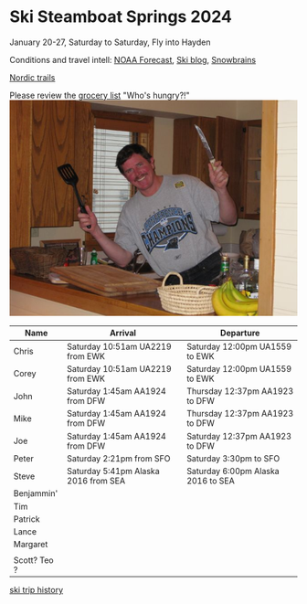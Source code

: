 # Ski Steamboat Springs 2024

January 20-27, Saturday to Saturday,
Fly into Hayden

Conditions and travel intell:
[NOAA Forecast](https://forecast.weather.gov/MapClick.php?lat=40.4827&lon=-106.8289),
[Ski blog](https://www.ski.com/blog/),
[Snowbrains](https://snowbrains.com/)

[Nordic trails](https://www.steamboatpilot.com/news/best-places-to-cross-country-ski-in-steamboat/)

Please review the [grocery list](https://docs.google.com/document/d/1i4ODs6pL9yMEJcBhlv133xWCDkWIRFX0/edit)
"Who's hungry?!"
![Chef Mike!](0903ski_JacksonHole_Mike.jpg)

Name | Arrival | Departure |
---|---|----|
 Chris | Saturday 10:51am UA2219 from EWK | Saturday 12:00pm UA1559 to EWK |
 Corey | Saturday 10:51am UA2219 from EWK | Saturday 12:00pm UA1559 to EWK |
 John | Saturday 1:45am AA1924 from DFW | Thursday 12:37pm AA1923 to DFW |
 Mike | Saturday 1:45am AA1924 from DFW | Thursday 12:37pm AA1923 to DFW |
 Joe | Saturday 1:45am AA1924 from DFW | Saturday 12:37pm AA1923 to DFW |
 Peter | Saturday 2:21pm from SFO | Saturday 3:30pm to SFO |
 Steve | Saturday 5:41pm Alaska 2016 from SEA | Saturday 6:00pm Alaska 2016 to SEA |
 Benjammin' |  |  |
 Tim |  |  | 
 Patrick | | |
 Lance |  |  |
 Margaret |  |  |
   |  |  |
 Scott? Teo ? |  |  |

[ski trip history](ski-trip-history)
